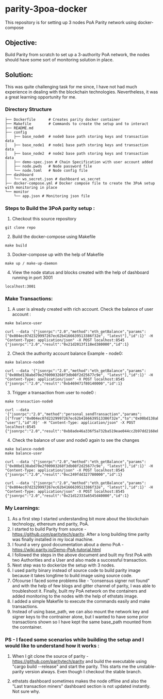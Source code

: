 # parity-3poa-docker
This repository is for setting up 3 nodes PoA Parity network using docker-compose

## Objective:

Build Parity from scratch to set up a 3-authority PoA network, the nodes should have some sort of monitoring solution in place.

## Solution:

This was quite challenging task for me since, I have not had much experience in dealing with the blockchain technologies. Nevertheless, it was a great learning opportunity for me.


### Directory Structure

```
├── Dockerfile      # Creates parity docker container
├── Makefile        # Commands to create the setup and to interact
├── README.md
├── config
│   ├── base_node0  # node0 base path storing keys and transaction data
│   ├── base_node1  # node1 base path storing keys and transaction data
│   ├── base_node2  # node2 base path storing keys and transaction data
│   ├── demo-spec.json # Chain Specification with user account added 
│   ├── node.pwds   # Node password file
│   └── node.toml   # Node config file
├── dashboard
│   └── ws_secret.json # dashboard ws_secret
├── docker-compose.yml # Docker compose file to create the 3PoA setup with monitoring in place
└── monitor
    └── app.json # Monitoring json file
``` 

### Steps to Build the 3PoA parity setup :
1. Checkout this source repository
```
git clone repo
```
2. Build the docker-compose using Makefile
```
make build
```
3. Docker-compose up with the help of Makefile
```
make up / make-up-daemon
```
4. View the node status and blocks created with the help of dashboard running in port 3001
```
localhost:3001
```

### Make Transactions:
1. A user is already created with rich account. Check the balance of user account :
```
make balance-user
```
```
curl --data '{"jsonrpc":"2.0","method":"eth_getBalance","params":["0x004ec07d2329997267ec62b4166639513386f32e", "latest"],"id":1}' -H "Content-Type: application/json" -X POST localhost:8545
{"jsonrpc":"2.0","result":"0x21d2013f118ed380000","id":1}
```
2. Check the authority account balance Example - node0:
```
make balance-node0
```
```
curl --data '{"jsonrpc":"2.0","method":"eth_getBalance","params":["0x00bd138abd70e2f00903268f3db08f2d25677c9e", "latest"],"id":1}' -H "Content-Type: application/json" -X POST localhost:8545
{"jsonrpc":"2.0","result":"0xb469471f80140000","id":1}
```
3. Trigger a transaction from user to node0 :
```
make transaction-node0
```
```
curl --data '{"jsonrpc":"2.0","method":"personal_sendTransaction","params":[{"from":"0x004ec07d2329997267ec62b4166639513386f32e","to":"0x00bd138abd70e2f00903268f3db08f2d25677c9e","value":"0xde0b6b3a7640000"}, "user"],"id":0}' -H "Content-Type: application/json" -X POST localhost:8545
{"jsonrpc":"2.0","result":"0xb8ade46a336f5a732ba519eae044cc2b97dd2168eb8657266bd590ee748890fe","id":0}
```
4. Check the balance of user and node0 again to see the changes
```
make balance-node0
make balance-user
```
```
curl --data '{"jsonrpc":"2.0","method":"eth_getBalance","params":["0x00bd138abd70e2f00903268f3db08f2d25677c9e", "latest"],"id":1}' -H "Content-Type: application/json" -X POST localhost:8545
{"jsonrpc":"2.0","result":"0xc249fdd327780000","id":1}

curl --data '{"jsonrpc":"2.0","method":"eth_getBalance","params":["0x004ec07d2329997267ec62b4166639513386f32e", "latest"],"id":1}' -H "Content-Type: application/json" -X POST localhost:8545
{"jsonrpc":"2.0","result":"0x21d12333a6545d40000","id":1}

```

### My Learnings:

1. As a first step I started understanding bit more about the blockchain technology, ethereum and parity, PoA.
2. I started to build Parity from source - https://github.com/paritytech/parity. After a long building time parity was finally installed in my local machine.
3. I found a very good documentation about a demo PoA - https://wiki.parity.io/Demo-PoA-tutorial.html
4. I followed the steps in the above document and built my first PoA with two Authorities and a User and also made a successful transaction.
5. Next step was to dockerize the setup with 3 nodes.
6. I used parity binary instead of source code to build parity image because it takes longtime to build image using source code. 
7. Ofcourse I faced some problems like - “consensus signer not found” and with the help of few blogs and gitter channel of parity, I was able to troubleshoot it. Finally, built my PoA network on the containers and added monitoring to the nodes with the help of ethstats image.
8. I added a simple Makefile to execute the commands easily and make transactions.
9. Instead of using base_path, we can also mount the network key and signer keys to the contnainer alone, but I wanted to have some prior transactions shown so I have kept the same base_path mounted from the conntainer.


### PS - I faced some scenarios while building the setup and I would like to understand how it works :
1. When I git clone the source of parity - https://github.com/paritytech/parity  and build the executable using "cargo build --release" and start the parity. This starts me the unstable-parity version always. Even though I checkout the stable branch.

2. ethstats dashboard sometimes makes the node offline and also the "Last transaction miners" dashboard section is not updated instantly. Not sure why.

